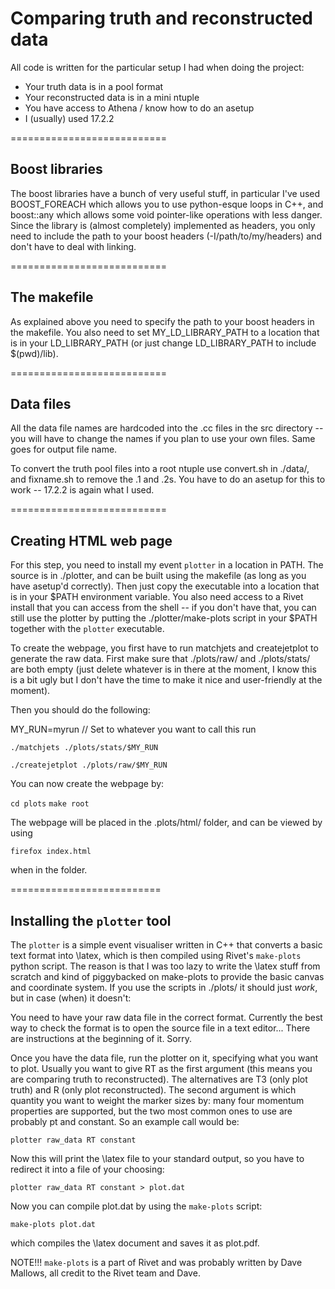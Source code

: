 Comparing truth and reconstructed data
===========================

All code is written for the particular setup I had when doing the project:

* Your truth data is in a pool format
* Your reconstructed data is in a mini ntuple
* You have access to Athena / know how to do an asetup
* I (usually) used 17.2.2

===========================

Boost libraries
---------------

The boost libraries have a bunch of very useful stuff, in particular I've used
BOOST_FOREACH which allows you to use python-esque loops in C++, and boost::any
which allows some void pointer-like operations with less danger. Since the library
is (almost completely) implemented as headers, you only need to include the path
to your boost headers (-I/path/to/my/headers) and don't have to deal with linking.

===========================

The makefile
------------

As explained above you need to specify the path to your boost headers in the makefile.
You also need to set MY_LD_LIBRARY_PATH to a location that is in your LD_LIBRARY_PATH
(or just change LD_LIBRARY_PATH to include $(pwd)/lib).

===========================

Data files
----------

All the data file names are hardcoded into the .cc files in the src directory -- you
will have to change the names if you plan to use your own files. Same goes for output
file name.

To convert the truth pool files into a root ntuple use convert.sh in ./data/, and
fixname.sh to remove the .1 and .2s. You have to do an asetup for this to work --
17.2.2 is again what I used.

===========================

Creating HTML web page
----------------------

For this step, you need to install my event `plotter` in a location in PATH. The source is
in ./plotter, and can be built using the makefile (as long as you have asetup'd correctly).
Then just copy the executable into a location that is in your $PATH environment variable.
You also need access to a Rivet install that you can access from the shell -- if you don't have
that, you can still use the plotter by putting the ./plotter/make-plots script in your $PATH
together with the `plotter` executable.

To create the webpage, you first have to run matchjets and createjetplot to generate
the raw data. First make sure that ./plots/raw/ and ./plots/stats/ are both empty (just
delete whatever is in there at the moment, I know this is a bit ugly but I don't have the time
to make it nice and user-friendly at the moment).

Then you should do the following:

MY_RUN=myrun // Set to whatever you want to call this run

`./matchjets ./plots/stats/$MY_RUN`

`./createjetplot ./plots/raw/$MY_RUN`

You can now create the webpage by:

`cd plots`
`make root`

The webpage will be placed in the .plots/html/ folder, and can be viewed by using

`firefox index.html`

when in the folder.

==========================

Installing the `plotter` tool
-----------------------------

The `plotter` is a simple event visualiser written in C++ that converts a basic text format into \latex,
which is then compiled using Rivet's `make-plots` python script. The reason is that I was too lazy to
write the \latex stuff from scratch and kind of piggybacked on make-plots to provide the basic canvas and
coordinate system. If you use the scripts in ./plots/ it should just *work*, but in case (when) it doesn't:

You need to have your raw data file in the correct format. Currently the best way to check the format is to
open the source file in a text editor... There are instructions at the beginning of it. Sorry.

Once you have the data file, run the plotter on it, specifying what you want to plot. Usually you want to give
RT as the first argument (this means you are comparing truth to reconstructed). The alternatives are T3 (only
plot truth) and R (only plot reconstructed). The second argument is which quantity you want to weight the marker
sizes by: many four momentum properties are supported, but the two most common ones to use are probably pt and constant. So an example
call would be:

`plotter raw_data RT constant`

Now this will print the \latex file to your standard output, so you have to redirect it into a file of your choosing:

`plotter raw_data RT constant > plot.dat`

Now you can compile plot.dat by using the `make-plots` script:

`make-plots plot.dat`

which compiles the \latex document and saves it as plot.pdf.

NOTE!!! `make-plots` is a part of Rivet and was probably written by Dave Mallows, all credit to the Rivet team and Dave.
